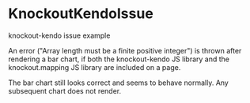 KnockoutKendoIssue
==================

knockout-kendo issue example

An error ("Array length must be a finite positive integer") is thrown after rendering a bar chart, if both the knockout-kendo JS library 
and the knockout.mapping JS library are included on a page.

The bar chart still looks correct and seems to behave normally.  Any subsequent chart does not render.